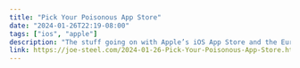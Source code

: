 ```yaml
---
title: "Pick Your Poisonous App Store"
date: "2024-01-26T22:19-08:00"
tags: ["ios", "apple"]
description: "The stuff going on with Apple’s iOS App Store and the European Union is going to be in the news for a good, long while, and I don’t think there’s any need to rush to have some hardline opinion about whether any of this is good, bad, goes too far, doesn’t go far enough, etc."
link: https://joe-steel.com/2024-01-26-Pick-Your-Poisonous-App-Store.html
---
```

